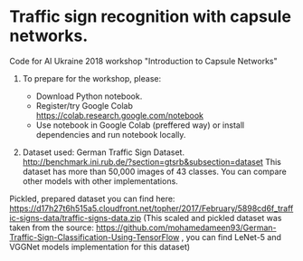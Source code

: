 # Traffic sign recognition with capsule networks.

Code for AI Ukraine 2018 workshop "Introduction to Capsule Networks"

1. To prepare for the workshop, please:

    - Download Python notebook.
    - Register/try Google Colab https://colab.research.google.com/notebook
    - Use notebook in Google Colab (preffered way) or install dependencies and run notebook locally.
            
3. Dataset used: German Traffic Sign Dataset. http://benchmark.ini.rub.de/?section=gtsrb&subsection=dataset
This dataset has more than 50,000 images of 43 classes.
You can compare other models with other implementations.

Pickled, prepared dataset you can find here:  https://d17h27t6h515a5.cloudfront.net/topher/2017/February/5898cd6f_traffic-signs-data/traffic-signs-data.zip (This scaled and pickled dataset was taken from the source: https://github.com/mohamedameen93/German-Traffic-Sign-Classification-Using-TensorFlow ,  you can find LeNet-5 and VGGNet models implementation for this dataset)




